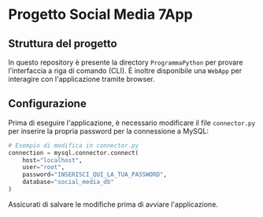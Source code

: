 # Progetto Social Media 7App

## Struttura del progetto

In questo repository è presente la directory `ProgrammaPython` per provare l'interfaccia a riga di comando (CLI). È inoltre disponibile una `WebApp` per interagire con l'applicazione tramite browser.

## Configurazione

Prima di eseguire l'applicazione, è necessario modificare il file `connector.py` per inserire la propria password per la connessione a MySQL:

```python
# Esempio di modifica in connector.py
connection = mysql.connector.connect(
    host="localhost",
    user="root",
    password="INSERISCI_QUI_LA_TUA_PASSWORD",
    database="social_media_db"
)
```

Assicurati di salvare le modifiche prima di avviare l'applicazione.